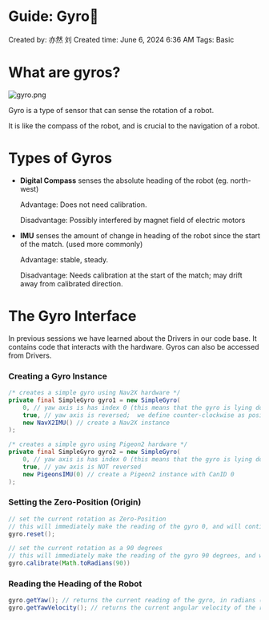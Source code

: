 # Guide: Gyro🧭

Created by: 亦然 刘
Created time: June 6, 2024 6:36 AM
Tags: Basic

# What are gyros?

![gyro.png](Guide%20Gyro%F0%9F%A7%AD%20b224272f3a9a45759655d8346ddcdda9/gyro.png)

Gyro is a type of sensor that can sense the rotation of a robot.

It is like the compass of the robot, and is crucial to the navigation of a robot. 

# Types of Gyros

- **Digital Compass** senses the absolute heading of the robot (eg. north-west)
    
    
    Advantage: Does not need calibration.
    
    Disadvantage: Possibly interfered by magnet field of electric motors
    
- **IMU** senses the amount of change in heading of the robot since the start of the match. (used more commonly)
    
    
    Advantage: stable, steady.
    
    Disadvantage: Needs calibration at the start of the match; may drift away from calibrated direction.
    

# The Gyro Interface

In previous sessions we have learned about the Drivers in our code base.  It contains code that interacts with the hardware.  Gyros can also be accessed from Drivers.

### Creating a Gyro Instance

```java
/* creates a simple gyro using Nav2X hardware */
private final SimpleGyro gyro1 = new SimpleGyro(
	0, // yaw axis is has index 0 (this means that the gyro is lying down on the robot)
	true, // yaw axis is reversed;  we define counter-clockwise as positive so yaw axis is reversed for the sensors that thinks clockwise is positive
	new NavX2IMU() // create a Nav2X instance
);

/* creates a simple gyro using Pigeon2 hardware */
private final SimpleGyro gyro2 = new SimpleGyro(
	0, // yaw axis is has index 0 (this means that the gyro is lying down on the robot)
	true, // yaw axis is NOT reversed
	new PigeonsIMU(0) // create a Pigeon2 instance with CanID 0
);
```

### Setting the Zero-Position (Origin)

```java
// set the current rotation as Zero-Position
// this will immediately make the reading of the gyro 0, and will continue to accumulate based on that
gyro.reset();

// set the current rotation as a 90 degrees
// this will immediately make the reading of the gyro 90 degrees, and will continue to accumulate based on that
gyro.calibrate(Math.toRadians(90))
```

### Reading the Heading of the Robot

```java
gyro.getYaw(); // returns the current reading of the gyro, in radians (0~2Pi)
gyro.getYawVelocity(); // returns the current angular velocity of the robot (think of it as "how fast the robot is turning")
```